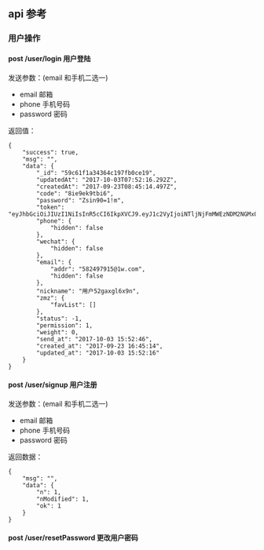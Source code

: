 ## api 参考
### 用户操作

#### post /user/login 用户登陆
发送参数：(email 和手机二选一)
- email 邮箱
- phone 手机号码
- password 密码

返回值：
```
{
    "success": true,
    "msg": "",
    "data": {
        "_id": "59c61f1a34364c197fb0ce19",
        "updatedAt": "2017-10-03T07:52:16.292Z",
        "createdAt": "2017-09-23T08:45:14.497Z",
        "code": "8ie9ek9tbi6",
        "password": "Zsin90=1!m",
        "token": "eyJhbGciOiJIUzI1NiIsInR5cCI6IkpXVCJ9.eyJ1c2VyIjoiNTljNjFmMWEzNDM2NGMxOTdmYjBjZTE5IiwicGVybWlzc2lvbiI6MSwiaWF0IjoxNTA3MDE3MTM2LCJleHAiOjE1MDc2MjE5MzZ9.MomOMTXd1GB3JRKi5pYk3Eh2BVmqdCIPcZN9gB0uo_U",
        "phone": {
            "hidden": false
        },
        "wechat": {
            "hidden": false
        },
        "email": {
            "addr": "582497915@1w.com",
            "hidden": false
        },
        "nickname": "用户52gaxgl6x9n",
        "zmz": {
            "favList": []
        },
        "status": -1,
        "permission": 1,
        "weight": 0,
        "send_at": "2017-10-03 15:52:46",
        "created_at": "2017-09-23 16:45:14",
        "updated_at": "2017-10-03 15:52:16"
    }
}
```

#### post /user/signup 用户注册
发送参数：(email 和手机二选一)
- email 邮箱
- phone 手机号码
- password 密码

返回数据：
```
{
    "msg": "",
    "data": {
        "n": 1,
        "nModified": 1,
        "ok": 1
    }
}
```
#### post /user/resetPassword 更改用户密码